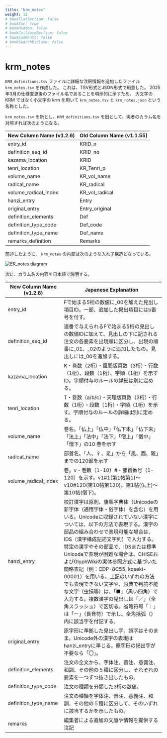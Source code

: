 ```yaml
---
title: "krm_notes"
weight: 12
# bookFlatSection: false
# bookToc: true
# bookHidden: false
# bookCollapseSection: false
# bookComments: false
# bookSearchExclude: false
---
```

# krm_notes

`KRM_definitions.tsv` ファイルに詳細な注釈情報を追加したファイル `krm_notes.tsv` を作成した。
これは、TSV形式とJSON形式で用意した。
2025年3月の仕様変更後のファイル名であることを明示的に示すため、
大文字の KRM ではなく小文字の krm を用いて
`krm_notes.tsv` と `krm_notes.json` という名称とした。

`krm_notes.tsv` を新とし、`KRM_definitions.tsv` を旧として、両者のカラム名を対照すれば次のようになる。



| New Column Name (v1.2.6) | Old Column Name (v1.1.55) |
|--------------------------|----------------------------|
| entry_id                 | KRID_n	                    |
| definition_seq_id        | KRID_no                    |
| kazama_location          | KRID                      |
| tenri_location           | KR_Tenri_p                |
| volume_name              | KR_vol_name               |
| radical_name             | KR_radical                |
| volume_radical_index     | KR_vol_radical            |
| hanzi_entry              | Entry                      |
| original_entry           | Entry_original            |
| definition_elements      | Def                        |
| definition_type_code     | Def_code                   |
| definition_type_name     | Def_name                   |
| remarks_definition       | Remarks                    |

前述したように、
`krm_notes` の内部は次のような入れ子構造となっている。

![ER_notes diagram](/images/krm_notes_er.drawio.png)

次に、カラム名の内容を日本語で説明する。

| New Column Name (v1.2.6) | Japanese Explanation                                                                                                                                                                                                                                                                                                                               |
|--------------------------|----------------------------------------------------------------------------------------------------------------------------------------------------------------------------------------------------------------------------------------------------------------------------------------------------------------------------------------------------|
| entry_id                 | Fで始まる5桁の数値に_00を加えた見出し項目ID。一部、追加した掲出項目にはb番号を付す。                                                                                                                                                                                                                                                                                                     |
| definition_seq_id        | 連番で与えられるFで始まる5桁の見出しの数値IDに加えて、見出しの下に記される注文の各要素を出現順に区分し、出現の順番に_01、_02のように追加したもの。見出しには_00を追加する。                                                                                                                                                                                                                                                       |
| kazama_location          | K・巻数（2桁）・風間版頁数（3桁）・行数（1桁）、段数（1桁）、字順（1桁）を示すID。字順付与のルールの詳細は別に定める。                                                                                                                                                                                                                                                                                    |
| tenri_location           | T・巻数（a/b/c）・天理版頁数（3桁）・行数（1桁）・段数（1桁）・字順（1桁）を示す。字順付与のルールの詳細は別に定める。                                                                                                                                                                                                                                                                                   |
| volume_name              | 巻名。「仏上」「仏中」「仏下本」「仏下末」「法上」「法中」「法下」「僧上」「僧中」「僧下」の10 巻を示す                                                                                                                                                                                                                                                                                              |
| radical_name             | 部首名。「人、彳、辵」から「風、酉、雑」までの120部を示す                                                                                                                                                                                                                                                                                                                     |
| volume_radical_index     | 巻。v・巻数（1-10）#・部首番号（1-120）を示す。v1#1(第1帖第1)〜v10#120(第10帖第120)。第1帖(仏上)〜第10帖(僧下)。                                                                                                                                                                                                                                                                       |
| hanzi_entry              | 校訂漢字は原則、康熙字典体（Unicodeの新字体（通用字体・俗字体）を含む）を用いる。Unicodeに収録されていない漢字については、以下の方法で表現する。漢字の部品の組み合わせで表現可能な場合は、IDS（漢字構成記述文字列）で入力する。特定の漢字やその部品で、IDSまたは標準Unicodeで表現が困難な場合は、CHISEおよびGlyphWikiの実体参照方式に基づいた簡略表記（例：CDP-8C55, koseki-00001）を用いる。上記のいずれの方法でも表現できない文字や、原典で判読不能な文字（虫損等）は、「■」（黒い四角）で入力する。複数漢字の見出しは「／」（全角スラッシュ）で区切る。省略符号「｜」は「ー」（長音符）で示し、全角括弧（）内に該当字を付記する。 |
| original_entry           | 原字形に準拠した見出し字。誤字はそのまま。Unicode外の漢字の表現はhanzi_entryに準じる。原字形の掲出字が不要なら「〇」。                                                                                                                                                                                                                                                                               |
| definition_elements      | 注文の全文から、字体注、音注、意義注、和訓、その他の５種に区分し、それぞれの要素を一つずつ抜き出したもの。                                                                                                                                                                                                                                                                                              |
| definition_type_code     | 注文の種類を分類した3桁の数値。                                                                                                                                                                                                                                                                                                                                   |
| definition_type_name     | 注文の種類を字体注、音注、意義注、和訓、その他の５種に区分して、そのいずれに該当するかを示したもの。                                                                                                                                                                                                                                                                                                 |
| remarks                  | 編集者による追加の文脈や情報を提供する注記                                                                                                                                                                                                                                                                                                                              |
